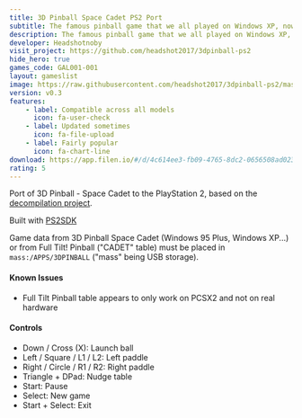 ```yaml
---
title: 3D Pinball Space Cadet PS2 Port
subtitle: The famous pinball game that we all played on Windows XP, now available for your PS2!
description: The famous pinball game that we all played on Windows XP, now available for your PS2!
developer: Headshotnoby
visit_project: https://github.com/headshot2017/3dpinball-ps2
hide_hero: true
games_code: GAL001-001
layout: gameslist
image: https://raw.githubusercontent.com/headshot2017/3dpinball-ps2/master/screenshot.png
version: v0.3
features:
    - label: Compatible across all models
      icon: fa-user-check
    - label: Updated sometimes
      icon: fa-file-upload
    - label: Fairly popular
      icon: fa-chart-line
download: https://app.filen.io/#/d/4c614ee3-fb09-4765-8dc2-0656508ad023#741JqXO5MJZ6K7a9dLTTf1Rp6v1Qkh3s
rating: 5
---
```


Port of 3D Pinball - Space Cadet to the PlayStation 2, based on the [decompilation project](https://github.com/k4zmu2a/SpaceCadetPinball).

Built with [PS2SDK](https://github.com/ps2dev/ps2sdk)

Game data from 3D Pinball Space Cadet (Windows 95 Plus, Windows XP...) or from Full Tilt! Pinball ("CADET" table) must be placed in `mass:/APPS/3DPINBALL` ("mass" being USB storage).

#### Known Issues
* Full Tilt Pinball table appears to only work on PCSX2 and not on real hardware

#### Controls
* Down / Cross (X): Launch ball
* Left / Square / L1 / L2: Left paddle
* Right / Circle / R1 / R2: Right paddle
* Triangle + DPad: Nudge table
* Start: Pause
* Select: New game
* Start + Select: Exit
